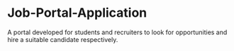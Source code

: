 # Job-Portal-Application
A portal developed for students and recruiters to look for opportunities and hire a suitable candidate respectively.
